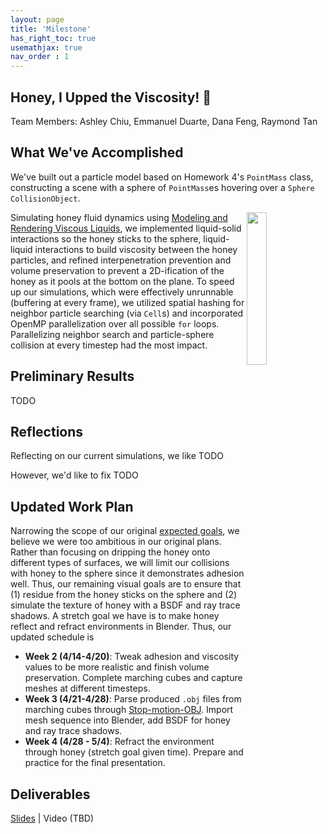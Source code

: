 ```yaml
---
layout: page
title: 'Milestone'
has_right_toc: true
usemathjax: true
nav_order : 1
---
```

<h2><strong>Honey, I Upped the Viscosity! 🍯</strong></h2>
Team Members: Ashley Chiu, Emmanuel Duarte, Dana Feng, Raymond Tan

## What We've Accomplished

We've built out a particle model based on Homework 4's `PointMass` class, constructing a scene with a sphere of `PointMass`es hovering over a `Sphere` `CollisionObject`. 

<img src="../assets/milestone/adhesion.png" width="25%" align="right" />

Simulating honey fluid dynamics using [Modeling and Rendering Viscous Liquids](https://citeseerx.ist.psu.edu/document?repid=rep1&type=pdf&doi=bdbe45284686a54f3284fdf98759f099e3a95e84), we implemented liquid-solid interactions so the honey sticks to the sphere, liquid-liquid interactions to build viscosity between the honey particles, and refined interpenetration prevention and volume preservation to prevent a 2D-ification of the honey as it pools at the bottom on the plane. To speed up our simulations, which were effectively unrunnable (buffering at every frame), we utilized spatial hashing for neighbor particle searching (via `Cell`s) and incorporated OpenMP parallelization over all possible `for` loops. Parallelizing neighbor search and particle-sphere collision at every timestep had the most impact.

## Preliminary Results
TODO

## Reflections
Reflecting on our current simulations, we like TODO 

However, we'd like to fix TODO

## Updated Work Plan
Narrowing the scope of our original [expected goals](/proposal.md#expected-goals), we believe we were too ambitious in our original plans. Rather than focusing on dripping the honey onto different types of surfaces, we will limit our collisions with honey to the sphere since it demonstrates adhesion well. Thus, our remaining visual goals are to ensure that (1) residue from the honey sticks on the sphere and (2) simulate the texture of honey with a BSDF and ray trace shadows. A stretch goal we have is to make honey reflect and refract environments in Blender. Thus, our updated schedule is
- **Week 2 (4/14-4/20)**: Tweak adhesion and viscosity values to be more realistic and finish volume preservation. Complete marching cubes and capture meshes at different timesteps. 
- **Week 3 (4/21-4/28)**: Parse produced `.obj` files from marching cubes through [Stop-motion-OBJ](https://github.com/neverhood311/Stop-motion-OBJ). Import mesh sequence into Blender, add BSDF for honey and ray trace shadows.
- **Week 4 (4/28 - 5/4)**: Refract the environment through honey (stretch goal given time). Prepare and practice for the final presentation.

## Deliverables
[Slides](https://docs.google.com/presentation/d/1XChTjyzATtKneU5rBeOULRzXM5DbCcm-AcWQce74FTo/edit#slide=id.p) \| Video (TBD)